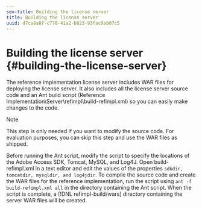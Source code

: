 ```yaml
---
seo-title: Building the license server
title: Building the license server
uuid: d7ca8a8f-c778-41a2-b823-93fac9ab07c5
---
```


# Building the license server {#building-the-license-server}

The reference implementation license server includes WAR files for deploying the license server. It also includes all the license server source code and an Ant build script (Reference Implementation\Server\refimpl\build-refimpl.xml) so you can easily make changes to the code.

>[!NOTE]
>
>This step is only needed if you want to modify the source code. For evaluation purposes, you can skip this step and use the WAR files as shipped.

Before running the Ant script, modify the script to specify the locations of the Adobe Access SDK, Tomcat, MySQL, and Log4J. Open build-refimpl.xml in a text editor and edit the values of the properties `sdkdir, tomcatdir, mysqldir, and log4jdir`. To compile the source code and create the WAR files for the reference implementation, run the script using `ant -f build-refimpl.xml all` in the directory containing the Ant script. When the script is complete, a [!DNL refimpl-build/wars] directory containing the server WAR files will be created. 
